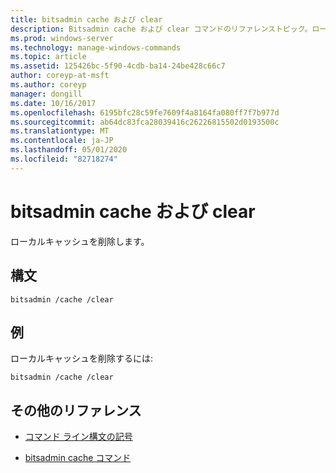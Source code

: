```yaml
---
title: bitsadmin cache および clear
description: Bitsadmin cache および clear コマンドのリファレンストピック。ローカルキャッシュを削除します。
ms.prod: windows-server
ms.technology: manage-windows-commands
ms.topic: article
ms.assetid: 125426bc-5f90-4cdb-ba14-24be428c66c7
author: coreyp-at-msft
ms.author: coreyp
manager: dongill
ms.date: 10/16/2017
ms.openlocfilehash: 6195bfc28c59fe7609f4a8164fa080ff7f7b977d
ms.sourcegitcommit: ab64dc83fca28039416c26226815502d0193500c
ms.translationtype: MT
ms.contentlocale: ja-JP
ms.lasthandoff: 05/01/2020
ms.locfileid: "82718274"
---
```

# <a name="bitsadmin-cache-and-clear"></a>bitsadmin cache および clear

ローカルキャッシュを削除します。

## <a name="syntax"></a>構文

```
bitsadmin /cache /clear
```

## <a name="examples"></a>例

ローカルキャッシュを削除するには:

```
bitsadmin /cache /clear
```

## <a name="additional-references"></a>その他のリファレンス

- [コマンド ライン構文の記号](command-line-syntax-key.md)

- [bitsadmin cache コマンド](bitsadmin-cache.md)
